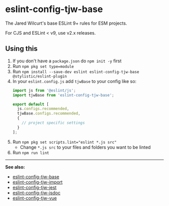 # eslint-config-tjw-base

The Jared Wilcurt's base ESLint 9+ rules for ESM projects.

For CJS and ESLint < v9, use v2.x releases.


## Using this

1. If you don't have a `package.json` do `npm init -y` first
1. Run `npm pkg set type=module`
1. Run `npm install --save-dev eslint eslint-config-tjw-base @stylistic/eslint-plugin`
1. In your `eslint.config.js` add `tjwBase` to your config like so:
    ```js
    import js from '@eslint/js';
    import tjwBase from 'eslint-config-tjw-base';
    
    export default [
      js.configs.recommended,
      tjwBase.configs.recommended,
      {
        // project specific settings
      }
    ];
    ```
1. Run `npm pkg set scripts.lint="eslint *.js src"`
   * Change `*.js src` to your files and folders you want to be linted
1. Run `npm run lint`


* * *


**See also:**

* [eslint-config-tjw-base](https://github.com/tjw-lint/eslint-config-tjw-base)
* [eslint-config-tjw-import](https://github.com/tjw-lint/eslint-config-tjw-import)
* [eslint-config-tjw-jest](https://github.com/tjw-lint/eslint-config-tjw-jest)
* [eslint-config-tjw-jsdoc](https://github.com/tjw-lint/eslint-config-tjw-jsdoc)
* [eslint-config-tjw-vue](https://github.com/tjw-lint/eslint-config-tjw-vue)
